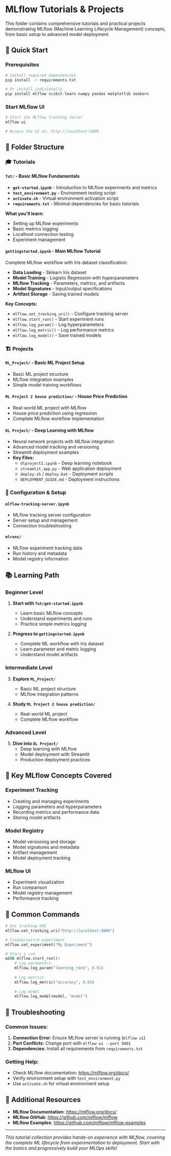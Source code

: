 # MLflow Tutorials & Projects

This folder contains comprehensive tutorials and practical projects demonstrating MLflow (Machine Learning Lifecycle Management) concepts, from basic setup to advanced model deployment.

## 🚀 **Quick Start**

### Prerequisites
```bash
# Install required dependencies
pip install -r requirements.txt

# Or install individually
pip install mlflow scikit-learn numpy pandas matplotlib seaborn
```

### Start MLflow UI
```bash
# Start the MLflow tracking server
mlflow ui

# Access the UI at: http://localhost:5000
```

## 📁 **Folder Structure**

### 🎓 **Tutorials**

#### **`Tut/` - Basic MLflow Fundamentals**
- **`get-started.ipynb`** - Introduction to MLflow experiments and metrics
- **`test_environment.py`** - Environment testing script
- **`activate.sh`** - Virtual environment activation script
- **`requirements.txt`** - Minimal dependencies for basic tutorials

**What you'll learn:**
- Setting up MLflow experiments
- Basic metrics logging
- Localhost connection testing
- Experiment management

#### **`gettingstarted.ipynb` - Main MLflow Tutorial**
Complete MLflow workflow with Iris dataset classification:
- **Data Loading** - Sklearn Iris dataset
- **Model Training** - Logistic Regression with hyperparameters
- **MLflow Tracking** - Parameters, metrics, and artifacts
- **Model Signatures** - Input/output specifications
- **Artifact Storage** - Saving trained models

**Key Concepts:**
- `mlflow.set_tracking_uri()` - Configure tracking server
- `mlflow.start_run()` - Start experiment runs
- `mlflow.log_param()` - Log hyperparameters
- `mlflow.log_metric()` - Log performance metrics
- `mlflow.log_model()` - Save trained models

### 🏗️ **Projects**

#### **`ML_Project/` - Basic ML Project Setup**
- Basic ML project structure
- MLflow integration examples
- Simple model training workflows

#### **`ML Project 2 house prediction/` - House Price Prediction**
- Real-world ML project with MLflow
- House price prediction using regression
- Complete MLflow workflow implementation

#### **`DL Project/` - Deep Learning with MLflow**
- Neural network projects with MLflow integration
- Advanced model tracking and versioning
- Streamlit deployment examples
- **Key Files:**
  - `dlproject1.ipynb` - Deep learning notebook
  - `streamlit_app.py` - Web application deployment
  - `deploy.sh` / `deploy.bat` - Deployment scripts
  - `DEPLOYMENT_GUIDE.md` - Deployment instructions

### 🔧 **Configuration & Setup**

#### **`mlflow-tracking-server.ipynb`**
- MLflow tracking server configuration
- Server setup and management
- Connection troubleshooting

#### **`mlruns/`**
- MLflow experiment tracking data
- Run history and metadata
- Model registry information

## 📚 **Learning Path**

### **Beginner Level**
1. **Start with `Tut/get-started.ipynb`**
   - Learn basic MLflow concepts
   - Understand experiments and runs
   - Practice simple metrics logging

2. **Progress to `gettingstarted.ipynb`**
   - Complete ML workflow with Iris dataset
   - Learn parameter and metric logging
   - Understand model artifacts

### **Intermediate Level**
3. **Explore `ML_Project/`**
   - Basic ML project structure
   - MLflow integration patterns

4. **Study `ML Project 2 house prediction/`**
   - Real-world ML project
   - Complete MLflow workflow

### **Advanced Level**
5. **Dive into `DL Project/`**
   - Deep learning with MLflow
   - Model deployment with Streamlit
   - Production deployment practices

## 🎯 **Key MLflow Concepts Covered**

### **Experiment Tracking**
- Creating and managing experiments
- Logging parameters and hyperparameters
- Recording metrics and performance data
- Storing model artifacts

### **Model Registry**
- Model versioning and storage
- Model signatures and metadata
- Artifact management
- Model deployment tracking

### **MLflow UI**
- Experiment visualization
- Run comparison
- Model registry management
- Performance tracking

## 🔧 **Common Commands**

```python
# Set tracking URI
mlflow.set_tracking_uri("http://localhost:5000")

# Create/switch experiment
mlflow.set_experiment("My Experiment")

# Start a run
with mlflow.start_run():
    # Log parameters
    mlflow.log_param("learning_rate", 0.01)
    
    # Log metrics
    mlflow.log_metric("accuracy", 0.95)
    
    # Log model
    mlflow.log_model(model, "model")
```

## 🚨 **Troubleshooting**

### **Common Issues:**
1. **Connection Error**: Ensure MLflow server is running (`mlflow ui`)
2. **Port Conflicts**: Change port with `mlflow ui --port 5001`
3. **Dependencies**: Install all requirements from `requirements.txt`

### **Getting Help:**
- Check MLflow documentation: https://mlflow.org/docs/
- Verify environment setup with `test_environment.py`
- Use `activate.sh` for virtual environment setup

## 📖 **Additional Resources**

- **MLflow Documentation**: https://mlflow.org/docs/
- **MLflow GitHub**: https://github.com/mlflow/mlflow
- **MLflow Examples**: https://github.com/mlflow/mlflow-examples

---

*This tutorial collection provides hands-on experience with MLflow, covering the complete ML lifecycle from experimentation to deployment. Start with the basics and progressively build your MLOps skills!*

